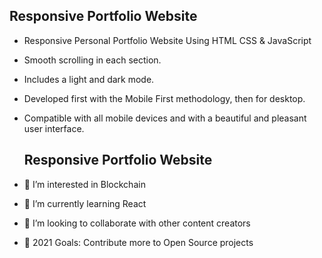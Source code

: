 
## Responsive Portfolio Website
- Responsive Personal Portfolio Website Using HTML CSS & JavaScript
- Smooth scrolling in each section.
- Includes a light and dark mode.
- Developed first with the Mobile First methodology, then for desktop.
- Compatible with all mobile devices and with a beautiful and pleasant user interface.
  
  ## Responsive Portfolio Website
- 👀 I’m interested in Blockchain
- 🌱 I’m currently learning React
- 👯 I’m looking to collaborate with other content creators
- 🥅 2021 Goals: Contribute more to Open Source projects
